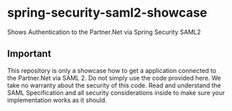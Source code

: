 # spring-security-saml2-showcase
Shows Authentication to the Partner.Net via Spring Security SAML2

## Important

This repository is only a showcase how to get a application connected to the Partner.Net via SAML 2. Do not simply use the code provided here. We take no warranty about the security of this code. Read and understand the SAML Specification and all security considerations inside to make sure your implementation works as it should.

